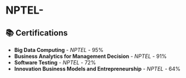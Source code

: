 # NPTEL-
## 📚 Certifications
- **Big Data Computing** - *NPTEL* - 95%
- **Business Analytics for Management Decision** - *NPTEL* - 91%
- **Software Testing** - *NPTEL* - 72%
- **Innovation Business Models and Entrepreneurship** - *NPTEL* - 64%
